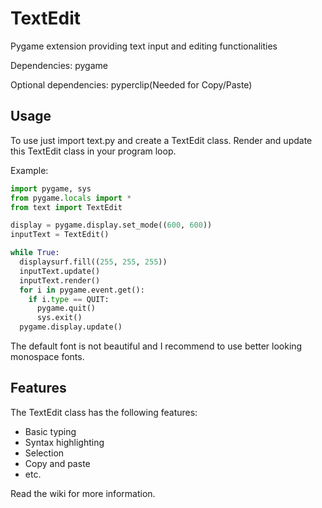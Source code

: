 # TextEdit
Pygame extension providing text input and editing functionalities

Dependencies: pygame

Optional dependencies: pyperclip(Needed for Copy/Paste)

## Usage

To use just import text.py and create a TextEdit class.
Render and update this TextEdit class in your program loop.

Example:
```py
import pygame, sys
from pygame.locals import *
from text import TextEdit

display = pygame.display.set_mode((600, 600))
inputText = TextEdit()

while True:
  displaysurf.fill((255, 255, 255))
  inputText.update()
  inputText.render()
  for i in pygame.event.get():
    if i.type == QUIT:
      pygame.quit()
      sys.exit()
  pygame.display.update()

```

The default font is not beautiful and I recommend to use better looking monospace fonts.

## Features

The TextEdit class has the following features:
  - Basic typing
  - Syntax highlighting
  - Selection
  - Copy and paste
  - etc.
  
Read the wiki for more information.
